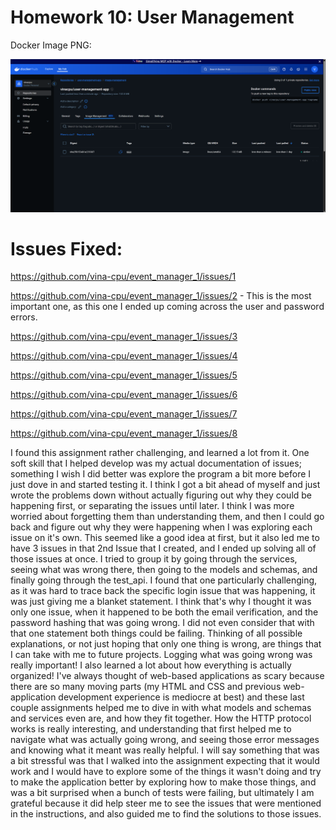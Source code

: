 # Homework 10: User Management

Docker Image PNG:

![alt text](image.png)

# Issues Fixed: 

https://github.com/vina-cpu/event_manager_1/issues/1

https://github.com/vina-cpu/event_manager_1/issues/2 - This is the most important one, as this one I ended up coming across the user and password errors.

https://github.com/vina-cpu/event_manager_1/issues/3

https://github.com/vina-cpu/event_manager_1/issues/4

https://github.com/vina-cpu/event_manager_1/issues/5

https://github.com/vina-cpu/event_manager_1/issues/6

https://github.com/vina-cpu/event_manager_1/issues/7

https://github.com/vina-cpu/event_manager_1/issues/8

I found this assignment rather challenging, and learned a lot from it. One soft skill that I helped develop was my actual documentation of issues; something I wish I did better was explore the program a bit more before I just dove in and started testing it. I think I got a bit ahead of myself and just wrote the problems down without actually figuring out why they could be happening first, or separating the issues until later. I think I was more worried about forgetting them than understanding them, and then I could go back and figure out why they were happening when I was exploring each issue on it's own. This seemed like a good idea at first, but it also led me to have 3 issues in that 2nd Issue that I created, and I ended up solving all of those issues at once. I tried to group it by going through the services, seeing what was wrong there, then going to the models and schemas, and finally going through the test_api. I found that one particularly challenging, as it was hard to trace back the specific login issue that was happening, it was just giving me a blanket statement. I think that's why I thought it was only one issue, when it happened to be both the email verification, and the password hashing that was going wrong. I did not even consider that with that one statement both things could be failing. Thinking of all possible explanations, or not just hoping that only one thing is wrong, are things that I can take with me to future projects. Logging what was going wrong was really important!
I also learned a lot about how everything is actually organized! I've always thought of web-based applications as scary because there are so many moving parts (my HTML and CSS and previous web-application development experience is mediocre at best) and these last couple assignments helped me to dive in with what models and schemas and services even are, and how they fit together. How the HTTP protocol works is really interesting, and understanding that first helped me to navigate what was actually going wrong, and seeing those error messages and knowing what it meant was really helpful. I will say something that was a bit stressful was that I walked into the assignment expecting that it would work and I would have to explore some of the things it wasn't doing and try to make the application better by exploring how to make those things, and was a bit surprised when a bunch of tests were failing, but ultimately I am grateful because it did help steer me to see the issues that were mentioned in the instructions, and also guided me to find the solutions to those issues.
